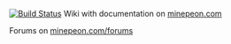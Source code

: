 
[![Build Status](https://travis-ci.org/Tiger66639/zArchive-MinePeonWebUI.svg)](https://travis-ci.org/Tiger66639/zArchive-MinePeonWebUI)
Wiki with documentation on [minepeon.com](http://minepeon.com)

Forums on [minepeon.com/forums](http://minepeon.com/forums)
